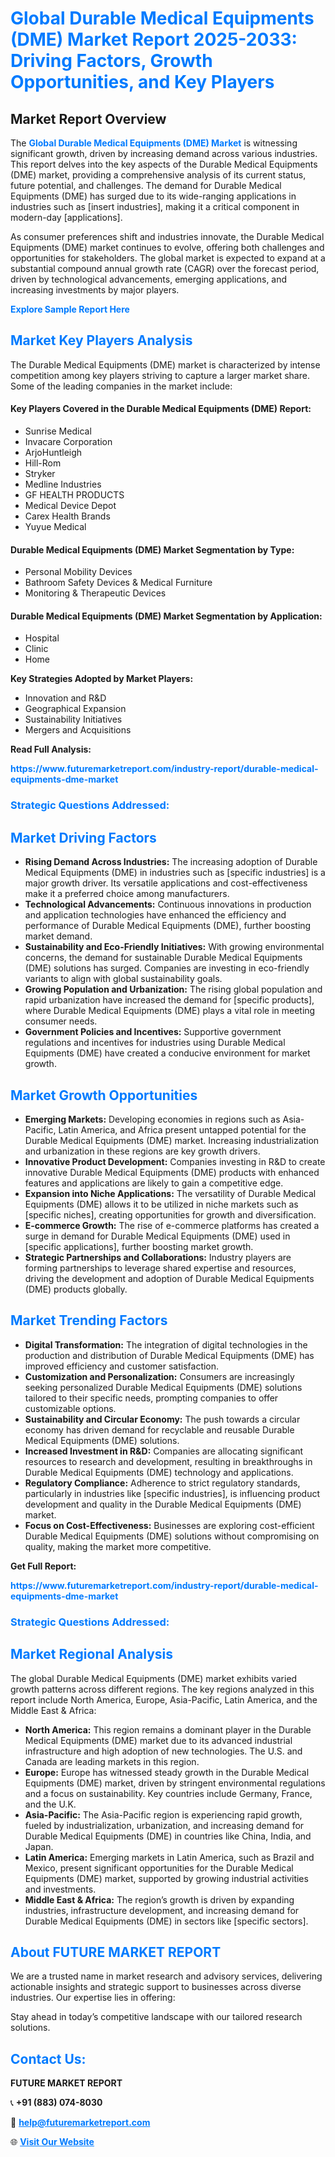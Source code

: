 <h1 style="color: #007BFF;">Global Durable Medical Equipments (DME) Market Report 2025-2033: Driving Factors, Growth Opportunities, and Key Players</h1>

<section id="overview">
<h2>Market Report Overview</h2>
<p>The <a href="https://www.futuremarketreport.com/industry-report/durable-medical-equipments-dme-market" style="color: #007BFF; text-decoration: none;"><strong>Global Durable Medical Equipments (DME) Market</strong></a> is witnessing significant growth, driven by increasing demand across various industries. This report delves into the key aspects of the Durable Medical Equipments (DME) market, providing a comprehensive analysis of its current status, future potential, and challenges. The demand for Durable Medical Equipments (DME) has surged due to its wide-ranging applications in industries such as [insert industries], making it a critical component in modern-day [applications].</p>
<p>As consumer preferences shift and industries innovate, the Durable Medical Equipments (DME) market continues to evolve, offering both challenges and opportunities for stakeholders. The global market is expected to expand at a substantial compound annual growth rate (CAGR) over the forecast period, driven by technological advancements, emerging applications, and increasing investments by major players.</p>
</section>

<section id="overview">
<p><a href="https://www.futuremarketreport.com/request-sample/reportId=83095" style="color: #007BFF; text-decoration: none;"><strong>Explore Sample Report Here</strong></a></p>
</section>

<section id="key-players">
<h2 style="color: #007BFF;">Market Key Players Analysis</h2>
<p>The Durable Medical Equipments (DME) market is characterized by intense competition among key players striving to capture a larger market share. Some of the leading companies in the market include:</p>
<h4>Key Players Covered in the Durable Medical Equipments (DME) Report:</h4>
<ul><li>Sunrise Medical</li><li>Invacare Corporation</li><li>ArjoHuntleigh</li><li>Hill-Rom</li><li>Stryker</li><li>Medline Industries</li><li>GF HEALTH PRODUCTS</li><li>Medical Device Depot</li><li>Carex Health Brands</li><li>Yuyue Medical</li></ul>
<h4>Durable Medical Equipments (DME) Market Segmentation by Type:</h4>
<ul><li>Personal Mobility Devices</li><li>Bathroom Safety Devices &amp; Medical Furniture</li><li>Monitoring &amp; Therapeutic Devices</li></ul>

<h4>Durable Medical Equipments (DME) Market Segmentation by Application:</h4>
<ul><li>Hospital</li><li>Clinic</li><li>Home</li></ul>
<p><strong>Key Strategies Adopted by Market Players:</strong></p>
<ul>
<li>Innovation and R&D</li>
<li>Geographical Expansion</li>
<li>Sustainability Initiatives</li>
<li>Mergers and Acquisitions</li>
</ul>
</section>

<section>
<p><strong>Read Full Analysis: </strong></p><a href="https://www.futuremarketreport.com/industry-report/durable-medical-equipments-dme-market" style="color: #007BFF; text-decoration: none;"><strong>https://www.futuremarketreport.com/industry-report/durable-medical-equipments-dme-market</strong></a>
<h3 style="color: #007BFF;">Strategic Questions Addressed:</h3>
</section>

<section id="driving-factors">
<h2 style="color: #007BFF;">Market Driving Factors</h2>
<ul>
<li><strong>Rising Demand Across Industries:</strong> The increasing adoption of Durable Medical Equipments (DME) in industries such as [specific industries] is a major growth driver. Its versatile applications and cost-effectiveness make it a preferred choice among manufacturers.</li>
<li><strong>Technological Advancements:</strong> Continuous innovations in production and application technologies have enhanced the efficiency and performance of Durable Medical Equipments (DME), further boosting market demand.</li>
<li><strong>Sustainability and Eco-Friendly Initiatives:</strong> With growing environmental concerns, the demand for sustainable Durable Medical Equipments (DME) solutions has surged. Companies are investing in eco-friendly variants to align with global sustainability goals.</li>
<li><strong>Growing Population and Urbanization:</strong> The rising global population and rapid urbanization have increased the demand for [specific products], where Durable Medical Equipments (DME) plays a vital role in meeting consumer needs.</li>
<li><strong>Government Policies and Incentives:</strong> Supportive government regulations and incentives for industries using Durable Medical Equipments (DME) have created a conducive environment for market growth.</li>
</ul>
</section>

<section id="growth-opportunities">
<h2 style="color: #007BFF;">Market Growth Opportunities</h2>
<ul>
<li><strong>Emerging Markets:</strong> Developing economies in regions such as Asia-Pacific, Latin America, and Africa present untapped potential for the Durable Medical Equipments (DME) market. Increasing industrialization and urbanization in these regions are key growth drivers.</li>
<li><strong>Innovative Product Development:</strong> Companies investing in R&D to create innovative Durable Medical Equipments (DME) products with enhanced features and applications are likely to gain a competitive edge.</li>
<li><strong>Expansion into Niche Applications:</strong> The versatility of Durable Medical Equipments (DME) allows it to be utilized in niche markets such as [specific niches], creating opportunities for growth and diversification.</li>
<li><strong>E-commerce Growth:</strong> The rise of e-commerce platforms has created a surge in demand for Durable Medical Equipments (DME) used in [specific applications], further boosting market growth.</li>
<li><strong>Strategic Partnerships and Collaborations:</strong> Industry players are forming partnerships to leverage shared expertise and resources, driving the development and adoption of Durable Medical Equipments (DME) products globally.</li>
</ul>
</section>

<section id="trending-factors">
<h2 style="color: #007BFF;">Market Trending Factors</h2>
<ul>
<li><strong>Digital Transformation:</strong> The integration of digital technologies in the production and distribution of Durable Medical Equipments (DME) has improved efficiency and customer satisfaction.</li>
<li><strong>Customization and Personalization:</strong> Consumers are increasingly seeking personalized Durable Medical Equipments (DME) solutions tailored to their specific needs, prompting companies to offer customizable options.</li>
<li><strong>Sustainability and Circular Economy:</strong> The push towards a circular economy has driven demand for recyclable and reusable Durable Medical Equipments (DME) solutions.</li>
<li><strong>Increased Investment in R&D:</strong> Companies are allocating significant resources to research and development, resulting in breakthroughs in Durable Medical Equipments (DME) technology and applications.</li>
<li><strong>Regulatory Compliance:</strong> Adherence to strict regulatory standards, particularly in industries like [specific industries], is influencing product development and quality in the Durable Medical Equipments (DME) market.</li>
<li><strong>Focus on Cost-Effectiveness:</strong> Businesses are exploring cost-efficient Durable Medical Equipments (DME) solutions without compromising on quality, making the market more competitive.</li>
</ul>
</section>

<section>
<p><strong>Get Full Report: </strong></p><a href="https://www.futuremarketreport.com/industry-report/durable-medical-equipments-dme-market" style="color: #007BFF; text-decoration: none;"><strong>https://www.futuremarketreport.com/industry-report/durable-medical-equipments-dme-market</strong></a>
<h3 style="color: #007BFF;">Strategic Questions Addressed:</h3>
</section>


<section id="regional-analysis">
<h2 style="color: #007BFF;">Market Regional Analysis</h2>
<p>The global Durable Medical Equipments (DME) market exhibits varied growth patterns across different regions. The key regions analyzed in this report include North America, Europe, Asia-Pacific, Latin America, and the Middle East & Africa:</p>
<ul>
<li><strong>North America:</strong> This region remains a dominant player in the Durable Medical Equipments (DME) market due to its advanced industrial infrastructure and high adoption of new technologies. The U.S. and Canada are leading markets in this region.</li>
<li><strong>Europe:</strong> Europe has witnessed steady growth in the Durable Medical Equipments (DME) market, driven by stringent environmental regulations and a focus on sustainability. Key countries include Germany, France, and the U.K.</li>
<li><strong>Asia-Pacific:</strong> The Asia-Pacific region is experiencing rapid growth, fueled by industrialization, urbanization, and increasing demand for Durable Medical Equipments (DME) in countries like China, India, and Japan.</li>
<li><strong>Latin America:</strong> Emerging markets in Latin America, such as Brazil and Mexico, present significant opportunities for the Durable Medical Equipments (DME) market, supported by growing industrial activities and investments.</li>
<li><strong>Middle East & Africa:</strong> The region’s growth is driven by expanding industries, infrastructure development, and increasing demand for Durable Medical Equipments (DME) in sectors like [specific sectors].</li>
</ul>
</section>

<footer>
<h2 style="color: #007BFF;">About FUTURE MARKET REPORT</h2>
<p>We are a trusted name in market research and advisory services, delivering actionable insights and strategic support to businesses across diverse industries. Our expertise lies in offering:</p>

<p>Stay ahead in today’s competitive landscape with our tailored research solutions.</p>

<h2 style="color: #007BFF;">Contact Us:</h2>
<p><strong>FUTURE MARKET REPORT</strong></p>
<p>📞 <strong>+91 (883) 074-8030</strong></p>
<p>📧 <strong><a href="mailto:help@futuremarketreport.com" style="color: #007BFF;">help@futuremarketreport.com</a></strong></p>
<p>🌐 <strong><a href="https://www.futuremarketreport.com/" style="color: #007BFF;">Visit Our Website</a></strong></p>
</footer>